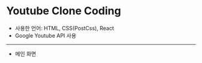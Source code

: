 # Youtube Clone Coding
* 사용한 언어: HTML, CSS(PostCss), React
* Google Youtube API 사용
--------------------------------------
* 메인 화면
